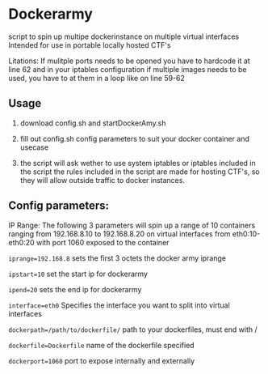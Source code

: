 # Dockerarmy
script to spin up multipe dockerinstance on multiple virtual interfaces
Intended for use in portable locally hosted CTF's

Litations:
If mulitple ports needs to be opened you have to hardcode it at line 62 and in your iptables configuration
if multiple images needs to be used, you have to at them in a loop like on line 59-62

## Usage

1. download config.sh and startDockerAmy.sh

2. fill out config.sh config parameters to suit your docker container and usecase

3. the script will ask wether to use system iptables or iptables included in the script
   the rules included in the script are made for hosting CTF's, so they will allow outside traffic to docker instances.
   
## Config parameters:

IP Range: 
The following 3 parameters will spin up a range of 10 containers
ranging from 192.168.8.10 to 192.168.8.20 on virtual interfaces from eth0:10-eth0:20
with port 1060 exposed to the container

``` iprange=192.168.8 ```
sets the first 3 octets the docker army iprange

```ipstart=10```
set the start ip for dockerarmy

```ipend=20```
sets the end ip for dockerarmy

```interface=eth0```
Specifies the interface you want to split into virtual interfaces

```dockerpath=/path/to/dockerfile/```
path to your dockerfiles, must end with /

```dockerfile=Dockerfile```
name of the dockerfile specified

```dockerport=1060```
port to expose internally and externally

